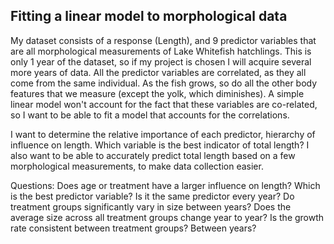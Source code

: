 ## Fitting a linear model to morphological data

My dataset consists of a response (Length), and 9 predictor variables that are all morphological measurements of Lake Whitefish hatchlings. This is only 1 year of the dataset, so if my project is chosen I will acquire several more years of data. All the predictor variables are correlated, as they all come from the same individual. As the fish grows, so do all the other body features that we measure (except the yolk, which diminishes). A simple linear model won't account for the fact that these variables are co-related, so I want to be able to fit a model that accounts for the correlations. 

I want to determine the relative importance of each predictor, hierarchy of influence on length. Which variable is the best indicator of total length? I also want to be able to accurately predict total length based on a few morphological measurements, to make data collection easier.

Questions:
Does age or treatment have a larger influence on length?
Which is the best predictor variable? Is it the same predictor every year?
Do treatment groups significantly vary in size between years? 
Does the average size across all treatment groups change year to year?
Is the growth rate consistent between treatment groups? Between years?

